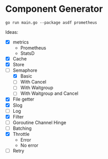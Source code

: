 # Component Generator

```
go run main.go --package asdf prometheus
```

Ideas:
- [x] metrics
    -  Prometheus
    -  StatsD
- [x] Cache
- [x] Store
- [ ] Semaphore
    - [x] Basic
    - [ ] With Cancel
    - [ ] With Waitgroup
    - [ ] With Waitgroup and Cancel
- [x] File getter
- [x] Slog
- [ ] Log
- [x] Filter
- [ ] Goroutine Channel Hinge
- [ ] Batching
- [x] Throttle
    -  Error
    -  No error
- [ ] Retry
